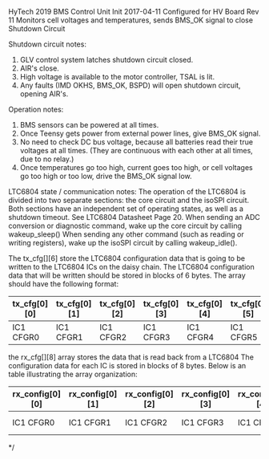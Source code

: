 HyTech 2019 BMS Control Unit
Init 2017-04-11
Configured for HV Board Rev 11
Monitors cell voltages and temperatures, sends BMS_OK signal to close Shutdown Circuit

Shutdown circuit notes:
1. GLV control system latches shutdown circuit closed.
2. AIR's close.
3. High voltage is available to the motor controller, TSAL is lit.
4. Any faults (IMD OKHS, BMS_OK, BSPD) will open shutdown circuit, opening AIR's.

Operation notes:
1. BMS sensors can be powered at all times.
2. Once Teensy gets power from external power lines, give BMS_OK signal.
3. No need to check DC bus voltage, because all batteries read their true voltages at all times. (They are continuous with each other at all times, due to no relay.)
4. Once temperatures go too high, current goes too high, or cell voltages go too high or too low, drive the BMS_OK signal low.

LTC6804 state / communication notes:
The operation of the LTC6804 is divided into two separate sections: the core circuit and the isoSPI circuit. Both sections have an independent set of operating states, as well as a shutdown timeout. See LTC6804 Datasheet Page 20.
When sending an ADC conversion or diagnostic command, wake up the core circuit by calling wakeup_sleep()
When sending any other command (such as reading or writing registers), wake up the isoSPI circuit by calling wakeup_idle().

The tx_cfg[][6] store the LTC6804 configuration data that is going to be written
to the LTC6804 ICs on the daisy chain. The LTC6804 configuration data that will be
written should be stored in blocks of 6 bytes. The array should have the following format:

|  tx_cfg[0][0]| tx_cfg[0][1] |  tx_cfg[0][2]|  tx_cfg[0][3]|  tx_cfg[0][4]|  tx_cfg[0][5]| tx_cfg[1][0] |  tx_cfg[1][1]|  tx_cfg[1][2]|  .....    |
|--------------|--------------|--------------|--------------|--------------|--------------|--------------|--------------|--------------|-----------|
|IC1 CFGR0     |IC1 CFGR1     |IC1 CFGR2     |IC1 CFGR3     |IC1 CFGR4     |IC1 CFGR5     |IC2 CFGR0     |IC2 CFGR1     | IC2 CFGR2    |  .....    |


the rx_cfg[][8] array stores the data that is read back from a LTC6804
The configuration data for each IC is stored in blocks of 8 bytes. Below is an table illustrating the array organization:

|rx_config[0][0]|rx_config[0][1]|rx_config[0][2]|rx_config[0][3]|rx_config[0][4]|rx_config[0][5]|rx_config[0][6]  |rx_config[0][7] |rx_config[1][0]|rx_config[1][1]|  .....    |
|---------------|---------------|---------------|---------------|---------------|---------------|-----------------|----------------|---------------|---------------|-----------|
|IC1 CFGR0      |IC1 CFGR1      |IC1 CFGR2      |IC1 CFGR3      |IC1 CFGR4      |IC1 CFGR5      |IC1 PEC High     |IC1 PEC Low     |IC2 CFGR0      |IC2 CFGR1      |  .....    |
*/

